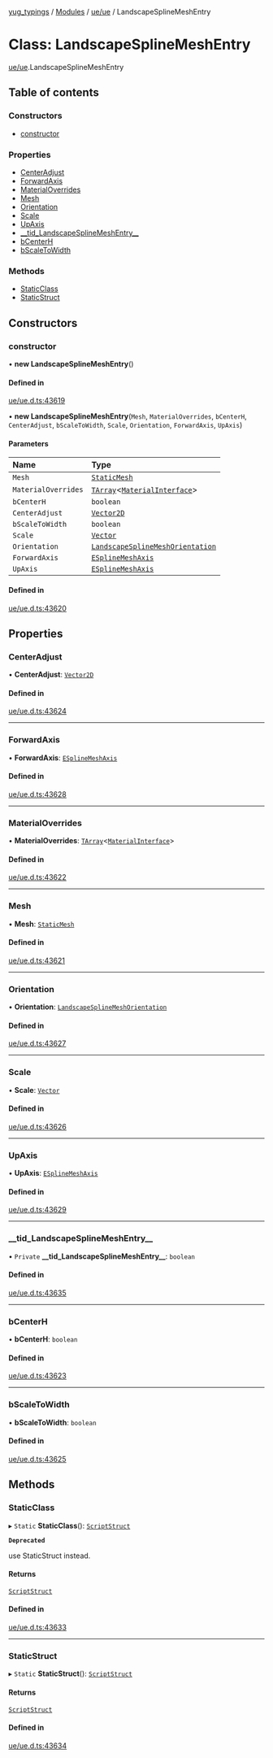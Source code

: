 [yug_typings](../README.md) / [Modules](../modules.md) / [ue/ue](../modules/ue_ue.md) / LandscapeSplineMeshEntry

# Class: LandscapeSplineMeshEntry

[ue/ue](../modules/ue_ue.md).LandscapeSplineMeshEntry

## Table of contents

### Constructors

- [constructor](ue_ue.LandscapeSplineMeshEntry.md#constructor)

### Properties

- [CenterAdjust](ue_ue.LandscapeSplineMeshEntry.md#centeradjust)
- [ForwardAxis](ue_ue.LandscapeSplineMeshEntry.md#forwardaxis)
- [MaterialOverrides](ue_ue.LandscapeSplineMeshEntry.md#materialoverrides)
- [Mesh](ue_ue.LandscapeSplineMeshEntry.md#mesh)
- [Orientation](ue_ue.LandscapeSplineMeshEntry.md#orientation)
- [Scale](ue_ue.LandscapeSplineMeshEntry.md#scale)
- [UpAxis](ue_ue.LandscapeSplineMeshEntry.md#upaxis)
- [\_\_tid\_LandscapeSplineMeshEntry\_\_](ue_ue.LandscapeSplineMeshEntry.md#__tid_landscapesplinemeshentry__)
- [bCenterH](ue_ue.LandscapeSplineMeshEntry.md#bcenterh)
- [bScaleToWidth](ue_ue.LandscapeSplineMeshEntry.md#bscaletowidth)

### Methods

- [StaticClass](ue_ue.LandscapeSplineMeshEntry.md#staticclass)
- [StaticStruct](ue_ue.LandscapeSplineMeshEntry.md#staticstruct)

## Constructors

### constructor

• **new LandscapeSplineMeshEntry**()

#### Defined in

[ue/ue.d.ts:43619](https://github.com/YugMetaverse/yug_typings/blob/25cad34/ue/ue.d.ts#L43619)

• **new LandscapeSplineMeshEntry**(`Mesh`, `MaterialOverrides`, `bCenterH`, `CenterAdjust`, `bScaleToWidth`, `Scale`, `Orientation`, `ForwardAxis`, `UpAxis`)

#### Parameters

| Name | Type |
| :------ | :------ |
| `Mesh` | [`StaticMesh`](ue_ue.StaticMesh.md) |
| `MaterialOverrides` | [`TArray`](../interfaces/ue_puerts.TArray.md)<[`MaterialInterface`](ue_ue.MaterialInterface.md)\> |
| `bCenterH` | `boolean` |
| `CenterAdjust` | [`Vector2D`](ue_ue_s.Vector2D.md) |
| `bScaleToWidth` | `boolean` |
| `Scale` | [`Vector`](ue_ue_s.Vector.md) |
| `Orientation` | [`LandscapeSplineMeshOrientation`](../enums/ue_ue.LandscapeSplineMeshOrientation.md) |
| `ForwardAxis` | [`ESplineMeshAxis`](../enums/ue_ue.ESplineMeshAxis.md) |
| `UpAxis` | [`ESplineMeshAxis`](../enums/ue_ue.ESplineMeshAxis.md) |

#### Defined in

[ue/ue.d.ts:43620](https://github.com/YugMetaverse/yug_typings/blob/25cad34/ue/ue.d.ts#L43620)

## Properties

### CenterAdjust

• **CenterAdjust**: [`Vector2D`](ue_ue_s.Vector2D.md)

#### Defined in

[ue/ue.d.ts:43624](https://github.com/YugMetaverse/yug_typings/blob/25cad34/ue/ue.d.ts#L43624)

___

### ForwardAxis

• **ForwardAxis**: [`ESplineMeshAxis`](../enums/ue_ue.ESplineMeshAxis.md)

#### Defined in

[ue/ue.d.ts:43628](https://github.com/YugMetaverse/yug_typings/blob/25cad34/ue/ue.d.ts#L43628)

___

### MaterialOverrides

• **MaterialOverrides**: [`TArray`](../interfaces/ue_puerts.TArray.md)<[`MaterialInterface`](ue_ue.MaterialInterface.md)\>

#### Defined in

[ue/ue.d.ts:43622](https://github.com/YugMetaverse/yug_typings/blob/25cad34/ue/ue.d.ts#L43622)

___

### Mesh

• **Mesh**: [`StaticMesh`](ue_ue.StaticMesh.md)

#### Defined in

[ue/ue.d.ts:43621](https://github.com/YugMetaverse/yug_typings/blob/25cad34/ue/ue.d.ts#L43621)

___

### Orientation

• **Orientation**: [`LandscapeSplineMeshOrientation`](../enums/ue_ue.LandscapeSplineMeshOrientation.md)

#### Defined in

[ue/ue.d.ts:43627](https://github.com/YugMetaverse/yug_typings/blob/25cad34/ue/ue.d.ts#L43627)

___

### Scale

• **Scale**: [`Vector`](ue_ue_s.Vector.md)

#### Defined in

[ue/ue.d.ts:43626](https://github.com/YugMetaverse/yug_typings/blob/25cad34/ue/ue.d.ts#L43626)

___

### UpAxis

• **UpAxis**: [`ESplineMeshAxis`](../enums/ue_ue.ESplineMeshAxis.md)

#### Defined in

[ue/ue.d.ts:43629](https://github.com/YugMetaverse/yug_typings/blob/25cad34/ue/ue.d.ts#L43629)

___

### \_\_tid\_LandscapeSplineMeshEntry\_\_

• `Private` **\_\_tid\_LandscapeSplineMeshEntry\_\_**: `boolean`

#### Defined in

[ue/ue.d.ts:43635](https://github.com/YugMetaverse/yug_typings/blob/25cad34/ue/ue.d.ts#L43635)

___

### bCenterH

• **bCenterH**: `boolean`

#### Defined in

[ue/ue.d.ts:43623](https://github.com/YugMetaverse/yug_typings/blob/25cad34/ue/ue.d.ts#L43623)

___

### bScaleToWidth

• **bScaleToWidth**: `boolean`

#### Defined in

[ue/ue.d.ts:43625](https://github.com/YugMetaverse/yug_typings/blob/25cad34/ue/ue.d.ts#L43625)

## Methods

### StaticClass

▸ `Static` **StaticClass**(): [`ScriptStruct`](ue_ue.ScriptStruct.md)

**`Deprecated`**

use StaticStruct instead.

#### Returns

[`ScriptStruct`](ue_ue.ScriptStruct.md)

#### Defined in

[ue/ue.d.ts:43633](https://github.com/YugMetaverse/yug_typings/blob/25cad34/ue/ue.d.ts#L43633)

___

### StaticStruct

▸ `Static` **StaticStruct**(): [`ScriptStruct`](ue_ue.ScriptStruct.md)

#### Returns

[`ScriptStruct`](ue_ue.ScriptStruct.md)

#### Defined in

[ue/ue.d.ts:43634](https://github.com/YugMetaverse/yug_typings/blob/25cad34/ue/ue.d.ts#L43634)
